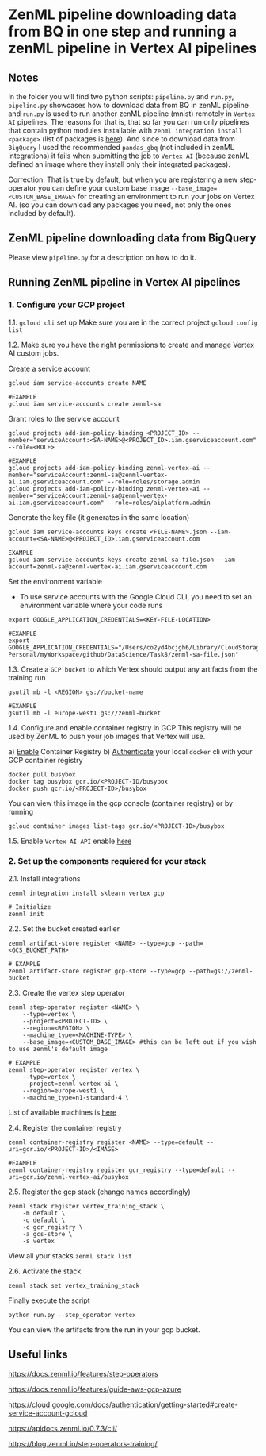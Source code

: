 # ZenML pipeline downloading data from BQ in one step and running a zenML pipeline in Vertex AI pipelines

## Notes
In the folder you will find two python scripts: `pipeline.py` and `run.py`, `pipeline.py` showcases how to download data from BQ in zenML pipeline and 
`run.py` is used to run another zenML pipeline (mnist) remotely in `Vertex AI` pipelines. The reasons for that is, that so far you can run only pipelines
that contain python modules installable with `zenml integration install <package>` (list of packages is [here](https://docs.zenml.io/features/integrations)).
And since to download data from `BigQuery` I used the recommended `pandas_gbq` (not included in zenML integrations) it fails when submitting the job to 
`Vertex AI` (because zenML defined an image where they install only their integrated packages).

Correction:
That is true by default, but when you are registering a new step-operator you can define your custom base image `--base_image=<CUSTOM_BASE_IMAGE>` 
for creating an environment to run your jobs on Vertex AI. (so you can download any packages you need, not only the ones included by default).

## ZenML pipeline downloading data from BigQuery

Please view `pipeline.py` for a description on how to do it.

## Running ZenML pipeline in Vertex AI pipelines

### 1. Configure your GCP project

1.1. `gcloud cli` set up
Make sure you are in the correct project `gcloud config list`

1.2. Make sure you have the right permissions to create and manage Vertex AI custom jobs.

Create a service account
```
gcloud iam service-accounts create NAME

#EXAMPLE
gcloud iam service-accounts create zenml-sa
```
Grant roles to the service account
```
gcloud projects add-iam-policy-binding <PROJECT_ID> --member="serviceAccount:<SA-NAME>@<PROJECT_ID>.iam.gserviceaccount.com" --role=<ROLE>

#EXAMPLE
gcloud projects add-iam-policy-binding zenml-vertex-ai --member="serviceAccount:zenml-sa@zenml-vertex-ai.iam.gserviceaccount.com" --role=roles/storage.admin
gcloud projects add-iam-policy-binding zenml-vertex-ai --member="serviceAccount:zenml-sa@zenml-vertex-ai.iam.gserviceaccount.com" --role=roles/aiplatform.admin
```
Generate the key file (it generates in the same location)
```
gcloud iam service-accounts keys create <FILE-NAME>.json --iam-account=<SA-NAME>@<PROJECT_ID>.iam.gserviceaccount.com

EXAMPLE
gcloud iam service-accounts keys create zenml-sa-file.json --iam-account=zenml-sa@zenml-vertex-ai.iam.gserviceaccount.com
```
Set the environment variable 
- To use service accounts with the Google Cloud CLI, you need to set an environment variable where your code runs
```
export GOOGLE_APPLICATION_CREDENTIALS=<KEY-FILE-LOCATION>

#EXAMPLE
export GOOGLE_APPLICATION_CREDENTIALS="/Users/co2yd4bcjgh6/Library/CloudStorage/OneDrive-Personal/myWorkspace/github/DataScience/Task8/zenml-sa-file.json"
```
1.3. Create a `GCP bucket` to which Vertex should output any artifacts from the training run
```
gsutil mb -l <REGION> gs://bucket-name

#EXAMPLE
gsutil mb -l europe-west1 gs://zenml-bucket
```

1.4. Configure and enable container registry in GCP
This registry will be used by ZenML to push your job images that Vertex will use.

a) [Enable](https://cloud.google.com/container-registry/docs) Container Registry
b) [Authenticate](https://cloud.google.com/container-registry/docs/advanced-authentication) your local `docker` cli with your GCP container registry 

```
docker pull busybox
docker tag busybox gcr.io/<PROJECT-ID/busybox
docker push gcr.io/<PROJECT-ID>/busybox
```
You can view this image in the gcp console (container registry) or by running
```
gcloud container images list-tags gcr.io/<PROJECT-ID>/busybox
```

1.5. Enable `Vertex AI API`
enable [here](https://console.cloud.google.com/marketplace/product/google/aiplatform.googleapis.com?q=search&referrer=search&project=cloudguru-test-project)

### 2. Set up the components requiered for your stack
2.1. Install integrations
```
zenml integration install sklearn vertex gcp

# Initialize
zenml init
```
2.2. Set the bucket created earlier
```
zenml artifact-store register <NAME> --type=gcp --path=<GCS_BUCKET_PATH>

# EXAMPLE
zenml artifact-store register gcp-store --type=gcp --path=gs://zenml-bucket
```
2.3. Create the vertex step operator
```
zenml step-operator register <NAME> \
    --type=vertex \
    --project=<PROJECT-ID> \
    --region=<REGION> \
    --machine_type=<MACHINE-TYPE> \
    --base_image=<CUSTOM_BASE_IMAGE> #this can be left out if you wish to use zenml's default image

# EXAMPLE
zenml step-operator register vertex \
    --type=vertex \
    --project=zenml-vertex-ai \
    --region=europe-west1 \
    --machine_type=n1-standard-4 \
```
List of available machines is [here](https://cloud.google.com/vertex-ai/docs/training/configure-compute#machine-types)

2.4. Register the container registry
```
zenml container-registry register <NAME> --type=default --uri=gcr.io/<PROJECT-ID>/<IMAGE>

#EXAMPLE
zenml container-registry register gcr_registry --type=default --uri=gcr.io/zenml-vertex-ai/busybox
```
2.5. Register the gcp stack (change names accordingly)
```
zenml stack register vertex_training_stack \
    -m default \
    -o default \
    -c gcr_registry \
    -a gcs-store \
    -s vertex
```
View all your stacks `zenml stack list`

2.6. Activate the stack
```
zenml stack set vertex_training_stack
```

Finally execute the script
```
python run.py --step_operator vertex
```
You can view the artifacts from the run in your gcp bucket.

## Useful links
https://docs.zenml.io/features/step-operators

https://docs.zenml.io/features/guide-aws-gcp-azure

https://cloud.google.com/docs/authentication/getting-started#create-service-account-gcloud

https://apidocs.zenml.io/0.7.3/cli/

https://blog.zenml.io/step-operators-training/
